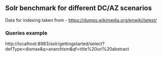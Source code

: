 ## Solr benchmark for different DC/AZ scenarios

Data for indexing taken from - https://dumps.wikimedia.org/enwiki/latest/

### Queries example

http://localhost:8983/solr/gettingstarted/select?defType=dismax&q=anarchism&qf=title%20url%20abstract
